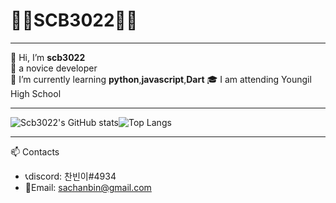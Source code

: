 # 🐱‍💻SCB3022🐱‍💻

***

👋 Hi, I’m **scb3022**   
👀 a novice developer  
🌱 I’m currently learning **python**,**javascript**,**Dart**
🎓 I am attending Youngil High School

***

![Scb3022's GitHub stats](https://github-readme-stats.vercel.app/api?username=scb3022&show_icons=true&theme=radical)![Top Langs](https://github-readme-stats.vercel.app/api/top-langs/?username=scb3022&layout=compact&theme=radical)

***

📫 Contacts 
* 📞discord: 찬빈이#4934
* 📧Email: <sachanbin@gmail.com>

